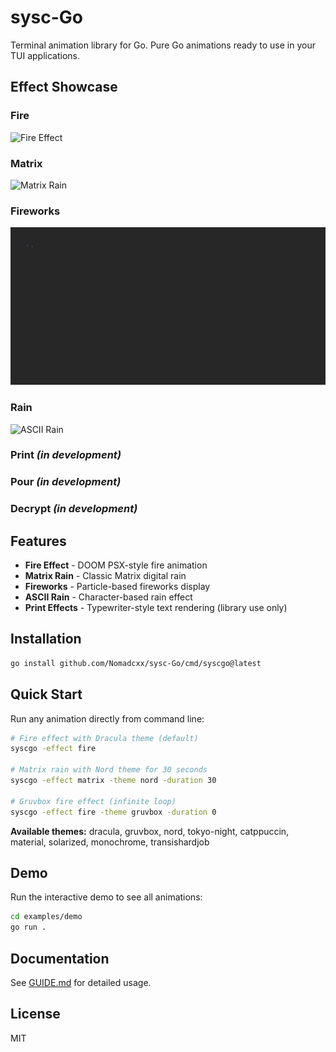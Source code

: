 # sysc-Go

Terminal animation library for Go. Pure Go animations ready to use in your TUI applications.

## Effect Showcase

### Fire
![Fire Effect](assets/fire.gif)

### Matrix
![Matrix Rain](assets/matrix.gif)

### Fireworks
![Fireworks](assets/fireworks.gif)

### Rain
![ASCII Rain](assets/rain.gif)

### Print *(in development)*

### Pour *(in development)*

### Decrypt *(in development)*

## Features

- **Fire Effect** - DOOM PSX-style fire animation
- **Matrix Rain** - Classic Matrix digital rain
- **Fireworks** - Particle-based fireworks display
- **ASCII Rain** - Character-based rain effect
- **Print Effects** - Typewriter-style text rendering (library use only)

## Installation

```bash
go install github.com/Nomadcxx/sysc-Go/cmd/syscgo@latest
```

## Quick Start

Run any animation directly from command line:

```bash
# Fire effect with Dracula theme (default)
syscgo -effect fire

# Matrix rain with Nord theme for 30 seconds
syscgo -effect matrix -theme nord -duration 30

# Gruvbox fire effect (infinite loop)
syscgo -effect fire -theme gruvbox -duration 0
```

**Available themes:** dracula, gruvbox, nord, tokyo-night, catppuccin, material, solarized, monochrome, transishardjob

## Demo

Run the interactive demo to see all animations:

```bash
cd examples/demo
go run .
```

## Documentation

See [GUIDE.md](GUIDE.md) for detailed usage.

## License

MIT
